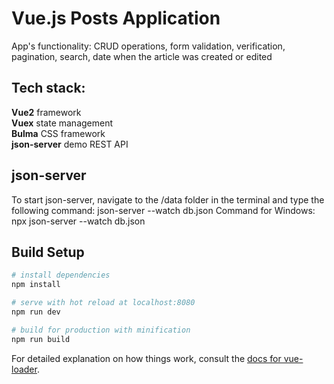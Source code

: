 # Vue.js Posts Application

App's functionality: CRUD operations, form validation, verification, pagination, search, date when the article was created or edited

## Tech stack:

**Vue2** framework  
**Vuex** state management  
**Bulma** CSS framework  
**json-server** demo REST API  

## json-server

To start json-server, navigate to the /data folder in the terminal and type the following command: json-server --watch db.json
Command for Windows: npx json-server --watch db.json

## Build Setup

```bash
# install dependencies
npm install

# serve with hot reload at localhost:8080
npm run dev

# build for production with minification
npm run build
```

For detailed explanation on how things work, consult the [docs for vue-loader](http://vuejs.github.io/vue-loader).
